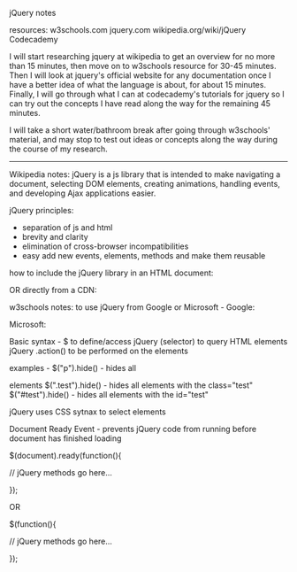 jQuery notes

resources:
w3schools.com
jquery.com
wikipedia.org/wiki/jQuery
Codecademy

I will start researching jquery at wikipedia to get an overview for no more than 15 minutes, then move on to w3schools resource for 30-45 minutes. Then I will look at jquery's official website for any documentation once I have a better idea of what the language is about, for about 15 minutes. Finally, I will go through what I can at codecademy's tutorials for jquery so I can try out the concepts I have read along the way for the remaining 45 minutes. 

I will take a short water/bathroom break after going through w3schools' material, and may stop to test out ideas or concepts along the way during the course of my research. 

----------------------------------

Wikipedia notes:
jQuery is a js library that is intended to make navigating a document, selecting DOM elements, creating animations, handling events, and developing Ajax applications easier.

jQuery principles:
- separation of js and html
- brevity and clarity
- elimination of cross-browser incompatibilities
- easy add new events, elements, methods and make them reusable

how to include the jQuery library in an HTML document:
<script src="jquery.js"></script>
OR directly from a CDN:
<script src="https://code.jquery.com/jquery-3.1.1.min.js"></script>

w3schools notes:
to use jQuery from Google or Microsoft - 
Google:
<head>
<script src="https://ajax.googleapis.com/ajax/libs/jquery/3.2.1/jquery.min.js"></script>
</head>

Microsoft:
<head>
<script src="https://ajax.aspnetcdn.com/ajax/jQuery/jquery-3.2.1.min.js"></script>
</head>

Basic syntax - 
$ to define/access jQuery
(selector) to query HTML elements
jQuery .action() to be performed on the elements

examples - 
$("p").hide() - hides all <p> elements
$(".test").hide() - hides all elements with the class="test"
$("#test").hide() - hides all elements with the id="test"

jQuery uses CSS sytnax to select elements

Document Ready Event - prevents jQuery code from running before document has finished loading

$(document).ready(function(){

   // jQuery methods go here...

});

OR 

$(function(){

   // jQuery methods go here...

});


